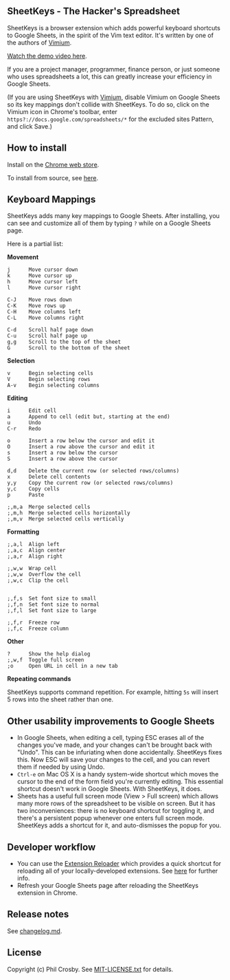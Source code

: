 ## SheetKeys - The Hacker's Spreadsheet

SheetKeys is a browser extension which adds powerful keyboard shortcuts to Google Sheets, in the
spirit of the Vim text editor. It's written by one of the authors of
[Vimium](https://github.com/philc/vimium).

[Watch the demo video here](https://www.youtube.com/watch?v=aUgHj2qrXe4).

If you are a project manager, programmer, finance person, or just someone who uses spreadsheets a
lot, this can greatly increase your efficiency in Google Sheets.

(If you are using SheetKeys with [Vimium](https://github.com/philc/vimium), disable Vimium on Google
Sheets so its key mappings don't collide with SheetKeys. To do so, click on the Vimium icon in
Chrome's toolbar, enter `https?://docs.google.com/spreadsheets/*` for the excluded sites Pattern,
and click Save.)

## How to install

Install on the
[Chrome web store](https://chrome.google.com/webstore/detail/sheetkeys/dnckajfoijllhbnfdhdklcfpckcbonhi).

To install from source, see
[here](https://github.com/philc/sheetkeys/wiki/How-to-install-from-source).

## Keyboard Mappings

SheetKeys adds many key mappings to Google Sheets. After installing, you can see and customize all
of them by typing `?` while on a Google Sheets page.

Here is a partial list:

**Movement**

    j      Move cursor down
    k      Move cursor up
    h      Move cursor left
    l      Move cursor right

    C-J    Move rows down
    C-K    Move rows up
    C-H    Move columns left
    C-L    Move columns right

    C-d    Scroll half page down
    C-u    Scroll half page up
    g,g    Scroll to the top of the sheet
    G      Scroll to the bottom of the sheet

**Selection**

    v      Begin selecting cells
    V      Begin selecting rows
    A-v    Begin selecting columns

**Editing**

    i      Edit cell
    a      Append to cell (edit but, starting at the end)
    u      Undo
    C-r    Redo

    o      Insert a row below the cursor and edit it
    O      Insert a row above the cursor and edit it
    s      Insert a row below the cursor
    S      Insert a row above the cursor

    d,d    Delete the current row (or selected rows/columns)
    x      Delete cell contents
    y,y    Copy the current row (or selected rows/columns)
    y,c    Copy cells
    p      Paste

    ;,m,a  Merge selected cells
    ;,m,h  Merge selected cells horizontally
    ;,m,v  Merge selected cells vertically

**Formatting**

    ;,a,l  Align left
    ;,a,c  Align center
    ;,a,r  Align right

    ;,w,w  Wrap cell
    ;,w,w  Overflow the cell
    ;,w,c  Clip the cell


    ;,f,s  Set font size to small
    ;,f,n  Set font size to normal
    ;,f,l  Set font size to large

    ;,f,r  Freeze row
    ;,f,c  Freeze column

**Other**

    ?      Show the help dialog
    ;,w,f  Toggle full screen
    ;o     Open URL in cell in a new tab

**Repeating commands**

SheetKeys supports command repetition. For example, hitting `5s` will insert 5 rows into the sheet
rather than one.

## Other usability improvements to Google Sheets

* In Google Sheets, when editing a cell, typing ESC erases all of the changes you've made, and your
  changes can't be brought back with "Undo". This can be infuriating when done accidentally.
  SheetKeys fixes this. Now ESC will save your changes to the cell, and you can revert them if
  needed by using Undo.
* `Ctrl-e` on Mac OS X is a handy system-wide shortcut which moves the cursor to the end of the form
  field you're currently editing. This essential shortcut doesn't work in Google Sheets. With
  SheetKeys, it does.
* Sheets has a useful full screen mode (View > Full screen) which allows many more rows of the
  spreadsheet to be visible on screen. But it has two inconveniences: there is no keyboard shortcut
  for toggling it, and there's a persistent popup whenever one enters full screen mode. SheetKeys
  adds a shortcut for it, and auto-dismisses the popup for you.

## Developer workflow

* You can use the
  [Extension Reloader](https://chrome.google.com/webstore/detail/extensions-reloader/fimgfedafeadlieiabdeeaodndnlbhid)
  which provides a quick shortcut for reloading all of your locally-developed extensions. See
  [here](http://stackoverflow.com/a/12767200/46237) for further info.
* Refresh your Google Sheets page after reloading the SheetKeys extension in Chrome.

## Release notes

See [changelog.md](CHANGELOG.md).

## License

Copyright (c) Phil Crosby. See [MIT-LICENSE.txt](MIT-LICENSE.txt) for details.
